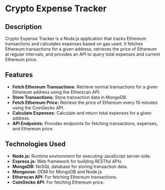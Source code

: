 # Crypto Expense Tracker

## Description

Crypto Expense Tracker is a Node.js application that tracks Ethereum transactions and calculates expenses based on gas used. It fetches Ethereum transactions for a given address, retrieves the price of Ethereum at regular intervals, and provides an API to query total expenses and current Ethereum price.

## Features

- **Fetch Ethereum Transactions:** Retrieve normal transactions for a given Ethereum address using the Etherscan API.
- **Store Transactions:** Store transaction data in MongoDB.
- **Fetch Ethereum Price:** Retrieve the price of Ethereum every 10 minutes using the CoinGecko API.
- **Calculate Expenses:** Calculate and return total expenses for a given address.
- **API Endpoints:** Provides endpoints for fetching transactions, expenses, and Ethereum price.

## Technologies Used

- **Node.js:** Runtime environment for executing JavaScript server-side.
- **Express.js:** Web framework for building RESTful APIs.
- **MongoDB:** NoSQL database for storing transaction data.
- **Mongoose:** ODM for MongoDB and Node.js.
- **Etherscan API:** For fetching Ethereum transactions.
- **CoinGecko API:** For fetching Ethereum price.

